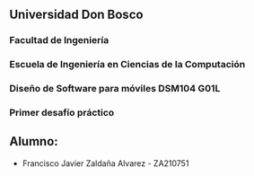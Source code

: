 ## Universidad Don Bosco
### Facultad de Ingeniería
### Escuela de Ingeniería en Ciencias de la Computación
### Diseño de Software para móviles DSM104 G01L

### Primer desafío práctico

## Alumno: 
- Francisco Javier Zaldaña Alvarez - ZA210751
